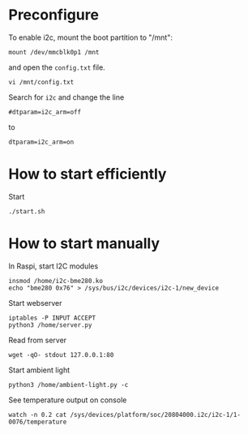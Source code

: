 # Preconfigure
To enable i2c, mount the boot partition to "/mnt":

```
mount /dev/mmcblk0p1 /mnt
```
and open the `config.txt` file.
```
vi /mnt/config.txt
```
Search for `i2c` and change the line 
```
#dtparam=i2c_arm=off
```

to 

```
dtparam=i2c_arm=on
```

# How to start efficiently
Start 
```
./start.sh
```

# How to start manually
In Raspi, start I2C modules 

```
insmod /home/i2c-bme280.ko
echo "bme280 0x76" > /sys/bus/i2c/devices/i2c-1/new_device
```

Start webserver

```
iptables -P INPUT ACCEPT
python3 /home/server.py
```

Read from server

```
wget -qO- stdout 127.0.0.1:80
```

Start ambient light 

```
python3 /home/ambient-light.py -c
```

See temperature output on console

```
watch -n 0.2 cat /sys/devices/platform/soc/20804000.i2c/i2c-1/1-0076/temperature
```
